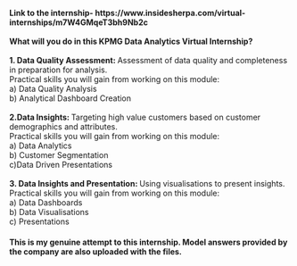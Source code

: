 <p>
<b>Link to the internship- https://www.insidesherpa.com/virtual-internships/m7W4GMqeT3bh9Nb2c<br><br>
What will you do in this KPMG Data Analytics Virtual Internship?<br><br>
1. Data Quality Assessment: </b> Assessment of data quality and completeness in preparation for analysis.<br>
Practical skills you will gain from working on this module:<br>
a) Data Quality Analysis<br> 
b) Analytical Dashboard Creation <br><br>
<b>2.Data Insights: </b>Targeting high value customers based on customer demographics and attributes.<br>
Practical skills you will gain from working on this module:<br>
a) Data Analytics<br> b) Customer Segmentation<br> c)Data Driven Presentations<br> <br>
<b> 3. Data Insights and Presentation: </b>Using visualisations to present insights.<br>
Practical skills you will gain from working on this module:<br>
a) Data Dashboards<br> b) Data Visualisations<br> c) Presentations<br>
<h4> This is my genuine attempt to this internship. Model answers provided by the company are also uploaded with the files. </h4> </p>
